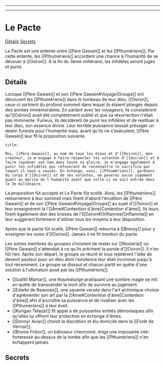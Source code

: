 
---
---

# Le Pacte
<span class="nav">[Détails](#Détails) [Secrets](#Secrets)</span>

Le Pacte est une entente entre [[Père Gawain]] et les [[Pthumériens]]. Par cette entente, les [[Pthumériens]] accordent une chance à l'humanité de se dévouer à [[Osiron]]. À la fin du 3ème millénaire, les infidèles seront jugés et punis.

## Détails
Lorsque [[Père Gawain]] et son [[Père Gawain#Voyage|Groupe]] ont découvert les [[Pthumériens]] dans le tombeau de leur dieu, [[Osiron]], ceux-ci sortirent du profond sommeil dans lequel ils étaient plongés depuis des années immémorables. En parlant avec les voyageurs, ils constatèrent qu'[[Osiron]] avait été complètement oublié et que sa résurrection n'était pas imminente. Furieux, ils décidèrent de punir les infidèles et de restituer à leur dieu, son essence divine. Leur terrible puissance laissait présager un destin funeste pour l'humanité mais, avant qu'ils ne s'exécutent, [[Père Gawain]] leur fît la proposition suivante.

```ad-quote
title:

Moi, [[Père Gawain]], au nom de tous les dieux et d'[[Osiron]], mon créateur, je m'engage à faire respecter les volontés d'[[Osiron]] et à faire rayonner son nom dans toute sa gloire. Je m'engage également à punir les infidèles qui refuseront de reconnaître le sacrifice par lequel il nous a sauvés. En échange, vous, [[Pthumériens]], gardiens du corps d'[[Osiron]] et de ses volontés, ne poserez aucun jugement quant au mérite de l'humanité avant que celle-ci ne soit entrée dans le 3e millénaire. 
```

La proposition fût accepté et Le Pacte fût scellé. Ainsi, les [[Pthumériens]] retournèrent à leur sommeil mais firent d'abord l'érudition de [[Père Gawain]] et de son [[Père Gawain#Voyage|Groupe]] au sujet d'[[Osiron]] et leur enseignèrent la l'[[Âme#Contention d'âme|Contention d'âme]]. Ils leurs firent également don des braises de l'[[Osiron#Oriflamme|Oriflamme]] en leur suggérant fortement d'utiliser tous les moyens à leur disposition.

Après que le pacte fût scellé, [[Père Gawain]] retourna à [[Brevoy]] pour y enseigner les voies d'[[Osiron]]. Jamais il ne fit mention du pacte. 

Les autres membres du groupes choisrent de rester sur [[Nostaria]] où [[Père Gawain]] s'attendait à ce qu'ils prêchent la parole d'[[Osiron]]. Il n'en fût rien. Après son départ, le groupe se réunit et tous rejetèrent l'idée de devenir pasteur pour un dieu dont l'existence leur était inconnue jusqu'à tout récemment. Le groupe se dissout et chacun partit en quête d'une solution à l'ultimatum posé par les [[Pthumériens]].

* [[Izalith Mantar]],  une thaumaturge pratiquant une sombre magie se mit en quête de transcender la mort afin de survivre au jugement.
* [[Estelle de Beauvais]], une savante versée dans l'art alchimique choisie d'agrémenter son art par la [[Âme#Contention d'âme|Contention d'âme]] afin d'accroître sa puissance et de rivaliser avec les [[Pthumériens]] à leur éveil.
* [[Korigan Telazar]] fît appel à de puissantes entités démoniaques afin qu'elles lui offrent leur protection en échange d'âmes.
* [[Donnyr Avian]] choisit la discrétion et élu domicile dans la [[Forêt de Vernoir]].
* [[Brome Firbor]], un bâtisseur chevronné, ériga une imposante cité-forteresse au-dessus de la tombe afin que les [[Pthumériens]] n'en échappent jamais.

## Secrets